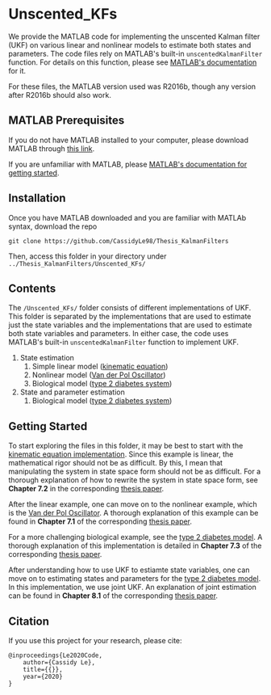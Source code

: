 # Unscented_KFs
We provide the MATLAB code for implementing the unscented Kalman filter (UKF) on various linear and nonlinear models to estimate both states and parameters. The code files rely on MATLAB's built-in `unscentedKalmanFilter` function. For details on this function, please see [MATLAB's documentation](https://www.mathworks.com/help/control/ref/unscentedkalmanfilter.html) for it.

For these files, the MATLAB version used was R2016b, though any version after R2016b should also work.

## MATLAB Prerequisites
If you do not have MATLAB installed to your computer, please download MATLAB through [this link](https://www.mathworks.com/downloads/).

If you are unfamiliar with MATLAB, please [MATLAB's documentation for getting started](https://www.mathworks.com/help/matlab/getting-started-with-matlab.html).

## Installation
Once you have MATLAB downloaded and you are familiar with MATLAb syntax, download the repo
  ```
  git clone https://github.com/CassidyLe98/Thesis_KalmanFilters
  ```
Then, access this folder in your directory under `../Thesis_KalmanFilters/Unscented_KFs/`

## Contents
The `/Unscented_KFs/` folder consists of different implementations of UKF. This folder is separated by the implementations that are used to estimate just the state variables and the implementations that are used to estimate both state variables and parameters. In either case, the code uses MATLAB's built-in `unscentedKalmanFilter` function to implement UKF.
1. State estimation
    1. Simple linear model ([kinematic equation](https://github.com/CassidyLe98/Thesis_KalmanFilters/tree/master/Unscented_KFs/Kinematic))  
    2. Nonlinear model ([Van der Pol Oscillator](https://github.com/CassidyLe98/Thesis_KalmanFilters/tree/master/Unscented_KFs/MatLab_vdp_Example))
    3. Biological model ([type 2 diabetes system](https://github.com/CassidyLe98/Thesis_KalmanFilters/tree/master/Unscented_KFs/Albers))
2. State and parameter estimation
    1. Biological model ([type 2 diabetes system](https://github.com/CassidyLe98/Thesis_KalmanFilters/tree/master/Unscented_KFs/Albers/Joint_Estimation))


## Getting Started
To start exploring the files in this folder, it may be best to start with the [kinematic equation implementation](https://github.com/CassidyLe98/Thesis_KalmanFilters/tree/master/Unscented_KFs/Kinematic). Since this example is linear, the mathematical rigor should not be as difficult. By this, I mean that manipulating the system in state space form should not be as difficult. For a thorough explanation of how to rewrite the system in state space form, see **Chapter 7.2** in the corresponding [thesis paper](https://sites.google.com/g.hmc.edu/cle/thesis).

After the linear example, one can move on to the nonlinear example, which is the [Van der Pol Oscillator](https://github.com/CassidyLe98/Thesis_KalmanFilters/tree/master/Unscented_KFs/MatLab_vdp_Example). A thorough explanation of this example can be found in **Chapter 7.1** of the corresponding [thesis paper](https://sites.google.com/g.hmc.edu/cle/thesis).

For a more challenging biological example, see the [type 2 diabetes model](https://github.com/CassidyLe98/Thesis_KalmanFilters/tree/master/Unscented_KFs/Albers). A thorough explanation of this implementation is detailed in **Chapter 7.3** of the corresponding [thesis paper](https://sites.google.com/g.hmc.edu/cle/thesis).

After understanding how to use UKF to estiamte state variables, one can move on to estimating states and parameters for the [type 2 diabetes model](https://github.com/CassidyLe98/Thesis_KalmanFilters/tree/master/Unscented_KFs/Albers/Joint_Estimation). In this implementation, we use joint UKF. An explanation of joint estimation can be found in **Chapter 8.1** of the corresponding [thesis paper](https://sites.google.com/g.hmc.edu/cle/thesis).

## Citation
If you use this project for your research, please cite:
```
@inproceedings{Le2020Code,
    author={Cassidy Le},
    title={{}},
    year={2020}
}
```
